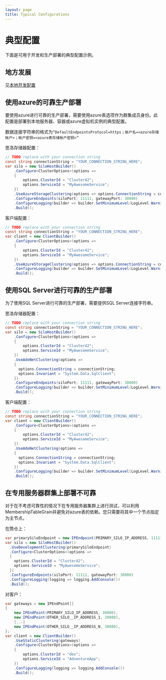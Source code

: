 ```yaml
---
layout: page
title: Typical Configurations
---
```


# 典型配置

下面是可用于开发和生产部署的典型配置示例。

## 地方发展

见[本地开发配置](local_development_configuration.md)

## 使用azure的可靠生产部署

要使用azure进行可靠的生产部署，需要使用azure表选项作为群集成员身份。此配置是部署到本地服务器、容器或azure虚拟机实例的典型配置。

数据连接字符串的格式为`“DefaultEndpointsProtocol=https；帐户名=<azure存储帐户>；帐户密钥=<azure表存储帐户密钥>”`

思洛存储器配置：

```csharp
// TODO replace with your connection string
const string connectionString = "YOUR_CONNECTION_STRING_HERE";
var silo = new SiloHostBuilder()
    .Configure<ClusterOptions>(options =>
    {
        options.ClusterId = "Cluster42";
        options.ServiceId = "MyAwesomeService";
    })
    .UseAzureStorageClustering(options => options.ConnectionString = connectionString)
    .ConfigureEndpoints(siloPort: 11111, gatewayPort: 30000)
    .ConfigureLogging(builder => builder.SetMinimumLevel(LogLevel.Warning).AddConsole())
    .Build();
```

客户端配置：

```csharp
// TODO replace with your connection string
const string connectionString = "YOUR_CONNECTION_STRING_HERE";
var client = new ClientBuilder()
    .Configure<ClusterOptions>(options =>
    {
        options.ClusterId = "Cluster42";
        options.ServiceId = "MyAwesomeService";
    })
    .UseAzureStorageClustering(options => options.ConnectionString = connectionString)
    .ConfigureLogging(builder => builder.SetMinimumLevel(LogLevel.Warning).AddConsole())
    .Build();
```

## 使用SQL Server进行可靠的生产部署

为了使用SQL Server进行可靠的生产部署，需要提供SQL Server连接字符串。

思洛存储器配置：

```csharp
// TODO replace with your connection string
const string connectionString = "YOUR_CONNECTION_STRING_HERE";
var silo = new SiloHostBuilder()
    .Configure<ClusterOptions>(options =>
    {
        options.ClusterId = "Cluster42";
        options.ServiceId = "MyAwesomeService";
    })
    .UseAdoNetClustering(options =>
    { 
      options.ConnectionString = connectionString;
      options.Invariant = "System.Data.SqlClient";
    })
    .ConfigureEndpoints(siloPort: 11111, gatewayPort: 30000)
    .ConfigureLogging(builder => builder.SetMinimumLevel(LogLevel.Warning).AddConsole())
    .Build();
```

客户端配置：

```csharp
// TODO replace with your connection string
const string connectionString = "YOUR_CONNECTION_STRING_HERE";
var client = new ClientBuilder()
    .Configure<ClusterOptions>(options =>
    {
        options.ClusterId = "Cluster42";
        options.ServiceId = "MyAwesomeService";
    })
    .UseAdoNetClustering(options =>
    { 
      options.ConnectionString = connectionString;
      options.Invariant = "System.Data.SqlClient";
    })
    .ConfigureLogging(builder => builder.SetMinimumLevel(LogLevel.Warning).AddConsole())
    .Build();
```

## 在专用服务器群集上部署不可靠

对于在不考虑可靠性的情况下在专用服务器集群上进行测试，可以利用MembershipTableGrain并避免对azure表的依赖。您只需要将其中一个节点指定为主节点。

在筒仓上：

```csharp
var primarySiloEndpoint = new IPEndpoint(PRIMARY_SILO_IP_ADDRESS, 11111);
var silo = new SiloHostBuilder()
  .UseDevelopmentClustering(primarySiloEndpoint)
  .Configure<ClusterOptions>(options =>
  {
    options.ClusterId = "Cluster42";
    options.ServiceId = "MyAwesomeService";
  })
  .ConfigureEndpoints(siloPort: 11111, gatewayPort: 30000)
  .ConfigureLogging(logging => logging.AddConsole())
  .Build();
```

对客户：

```csharp
var gateways = new IPEndPoint[]
{
    new IPEndPoint(PRIMARY_SILO_IP_ADDRESS, 30000),
    new IPEndPoint(OTHER_SILO__IP_ADDRESS_1, 30000),
    [...]
    new IPEndPoint(OTHER_SILO__IP_ADDRESS_N, 30000),
};
var client = new ClientBuilder()
    .UseStaticClustering(gateways)
    .Configure<ClusterOptions>(options =>
    {
        options.ClusterId = "dev";
        options.ServiceId = "AdventureApp";
    })
    .ConfigureLogging(logging => logging.AddConsole())
    .Build();
```

